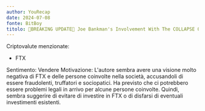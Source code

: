 ```yaml
---
author: YouRecap
date: 2024-07-08
fonte: BitBoy
titolo: 🚨BREAKING UPDATE🚨 Joe Bankman's Involvement With The COLLAPSE Of FTX! (HIT Network THEFT Playbook)
---
```


Criptovalute menzionate:
- FTX

Sentimento: Vendere
Motivazione: L'autore sembra avere una visione molto negativa di FTX e delle persone coinvolte nella società, accusandoli di essere fraudolenti, truffatori e sociopatici. Ha previsto che ci potrebbero essere problemi legali in arrivo per alcune persone coinvolte. Quindi, sembra suggerire di evitare di investire in FTX o di disfarsi di eventuali investimenti esistenti.
